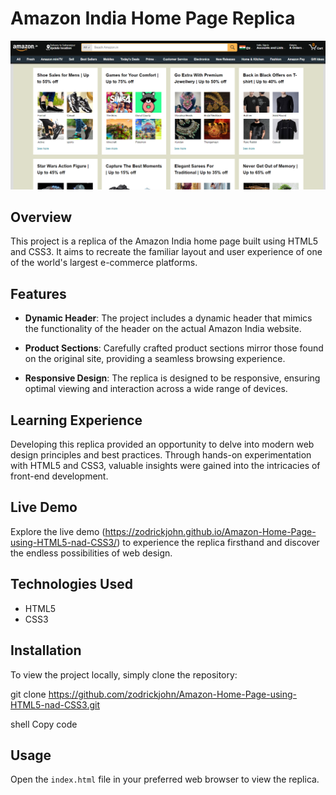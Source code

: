 # Amazon India Home Page Replica

![Project Banner](https://github.com/zodrickjohn/Amazon-Home-Page-using-HTML5-nad-CSS3/blob/main/Screenshot%202024-04-27%20095420.png?raw=true)

## Overview

This project is a replica of the Amazon India home page built using HTML5 and CSS3. It aims to recreate the familiar layout and user experience of one of the world's largest e-commerce platforms.

## Features

- **Dynamic Header**: The project includes a dynamic header that mimics the functionality of the header on the actual Amazon India website.
  
- **Product Sections**: Carefully crafted product sections mirror those found on the original site, providing a seamless browsing experience.
  
- **Responsive Design**: The replica is designed to be responsive, ensuring optimal viewing and interaction across a wide range of devices.

## Learning Experience

Developing this replica provided an opportunity to delve into modern web design principles and best practices. Through hands-on experimentation with HTML5 and CSS3, valuable insights were gained into the intricacies of front-end development.

## Live Demo

Explore the live demo (https://zodrickjohn.github.io/Amazon-Home-Page-using-HTML5-nad-CSS3/) to experience the replica firsthand and discover the endless possibilities of web design.

## Technologies Used

- HTML5
- CSS3

## Installation

To view the project locally, simply clone the repository:

git clone https://github.com/zodrickjohn/Amazon-Home-Page-using-HTML5-nad-CSS3.git

shell
Copy code

## Usage

Open the `index.html` file in your preferred web browser to view the replica.
